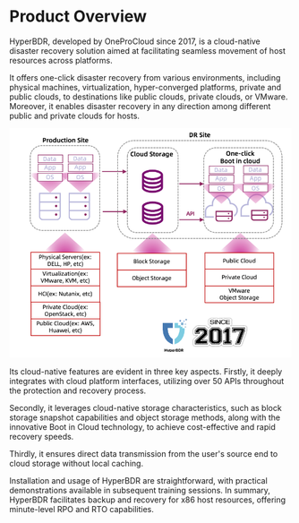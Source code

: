 # Product Overview

HyperBDR, developed by OneProCloud since 2017, is a cloud-native disaster recovery solution aimed at facilitating seamless movement of host resources across platforms.

It offers one-click disaster recovery from various environments, including physical machines, virtualization, hyper-converged platforms, private and public clouds, to destinations like public clouds, private clouds, or VMware. Moreover, it enables disaster recovery in any direction among different public and private clouds for hosts.

![product-overview-1](./images/product-overview-1.png)

Its cloud-native features are evident in three key aspects. Firstly, it deeply integrates with cloud platform interfaces, utilizing over 50 APIs throughout the protection and recovery process. 

Secondly, it leverages cloud-native storage characteristics, such as block storage snapshot capabilities and object storage methods, along with the innovative Boot in Cloud technology, to achieve cost-effective and rapid recovery speeds. 

Thirdly, it ensures direct data transmission from the user's source end to cloud storage without local caching.

Installation and usage of HyperBDR are straightforward, with practical demonstrations available in subsequent training sessions. In summary, HyperBDR facilitates backup and recovery for x86 host resources, offering minute-level RPO and RTO capabilities.